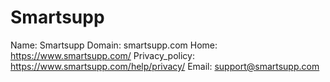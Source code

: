 
# Smartsupp

Name: Smartsupp
Domain: smartsupp.com
Home: https://www.smartsupp.com/
Privacy_policy: https://www.smartsupp.com/help/privacy/
Email: support@smartsupp.com
